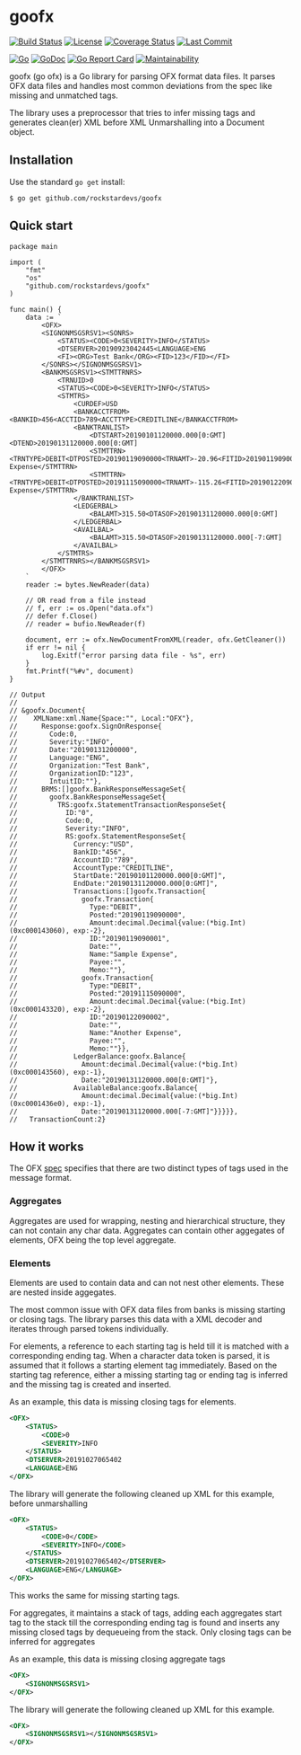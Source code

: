 # goofx

[![Build Status](https://img.shields.io/travis/rockstardevs/goofx.svg)](https://travis-ci.org/rockstardevs/goofx)
[![License](https://img.shields.io/github/license/rockstardevs/goofx)](https://github.com/rockstardevs/goofx/blob/master/LICENSE)
[![Coverage Status](https://img.shields.io/coveralls/rockstardevs/goofx.svg)](https://coveralls.io/r/rockstardevs/goofx?branch=master)
[![Last Commit](https://img.shields.io/github/last-commit/rockstardevs/goofx)](https://github.com/rockstardevs/goofx/commits/master)

[![Go](https://img.shields.io/github/go-mod/go-version/rockstardevs/goofx)](https://github.com/rockstardevs/goofx/blob/master/go.mod)
[![GoDoc](https://img.shields.io/badge/godoc-reference-blue.svg)](https://godoc.org/github.com/rockstardevs/goofx)
[![Go Report Card](https://goreportcard.com/badge/github.com/rockstardevs/goofx)](https://goreportcard.com/report/github.com/rockstardevs/goofx)
[![Maintainability](https://img.shields.io/codeclimate/maintainability-percentage/rockstardevs/goofx)](https://codeclimate.com/github/rockstardevs/goofx)

goofx (go ofx) is a Go library for parsing OFX format data files. It parses OFX data files and handles most common deviations from the spec like missing and unmatched tags.

The library uses a preprocessor that tries to infer missing tags and generates clean(er) XML before XML Unmarshalling into a Document object.

## Installation

Use the standard `go get` install:

```shell
$ go get github.com/rockstardevs/goofx
```

## Quick start

```golang
package main

import (
    "fmt"
    "os"
    "github.com/rockstardevs/goofx"
)

func main() {
    data := `
        <OFX>
        <SIGNONMSGSRSV1><SONRS>
            <STATUS><CODE>0<SEVERITY>INFO</STATUS>
            <DTSERVER>20190923042445<LANGUAGE>ENG
            <FI><ORG>Test Bank</ORG><FID>123</FID></FI>
        </SONRS></SIGNONMSGSRSV1>
		<BANKMSGSRSV1><STMTTRNRS>
			<TRNUID>0
			<STATUS><CODE>0<SEVERITY>INFO</STATUS>
			<STMTRS>
				<CURDEF>USD
				<BANKACCTFROM><BANKID>456<ACCTID>789<ACCTTYPE>CREDITLINE</BANKACCTFROM>
				<BANKTRANLIST>
					<DTSTART>20190101120000.000[0:GMT]<DTEND>20190131120000.000[0:GMT]
					<STMTTRN><TRNTYPE>DEBIT<DTPOSTED>20190119090000<TRNAMT>-20.96<FITID>20190119090001<NAME>Sample Expense</STMTTRN>
					<STMTTRN><TRNTYPE>DEBIT<DTPOSTED>20191115090000<TRNAMT>-115.26<FITID>20190122090002<NAME>Another Expense</STMTTRN>
				</BANKTRANLIST>
				<LEDGERBAL>
					<BALAMT>315.50<DTASOF>20190131120000.000[0:GMT]
				</LEDGERBAL>
				<AVAILBAL>
					<BALAMT>315.50<DTASOF>20190131120000.000[-7:GMT]
				</AVAILBAL>
			</STMTRS>
		</STMTTRNRS></BANKMSGSRSV1>
		</OFX>
    `
    reader := bytes.NewReader(data)

    // OR read from a file instead
    // f, err := os.Open("data.ofx")
    // defer f.Close()
    // reader = bufio.NewReader(f)

    document, err := ofx.NewDocumentFromXML(reader, ofx.GetCleaner())
    if err != nil {
        log.Exitf("error parsing data file - %s", err)
    }
    fmt.Printf("%#v", document)
}

// Output
//
// &goofx.Document{
//    XMLName:xml.Name{Space:"", Local:"OFX"},
//      Response:goofx.SignOnResponse{
//        Code:0,
//        Severity:"INFO",
//        Date:"20190131200000",
//        Language:"ENG",
//        Organization:"Test Bank",
//        OrganizationID:"123",
//        IntuitID:""},
//      BRMS:[]goofx.BankResponseMessageSet{
//        goofx.BankResponseMessageSet{
//          TRS:goofx.StatementTransactionResponseSet{
//            ID:"0",
//            Code:0,
//            Severity:"INFO",
//            RS:goofx.StatementResponseSet{
//              Currency:"USD",
//              BankID:"456",
//              AccountID:"789",
//              AccountType:"CREDITLINE",
//              StartDate:"20190101120000.000[0:GMT]",
//              EndDate:"20190131120000.000[0:GMT]",
//              Transactions:[]goofx.Transaction{
//                goofx.Transaction{
//                  Type:"DEBIT",
//                  Posted:"20190119090000",
//                  Amount:decimal.Decimal{value:(*big.Int)(0xc000143060), exp:-2},
//                  ID:"20190119090001",
//                  Date:"",
//                  Name:"Sample Expense",
//                  Payee:"",
//                  Memo:""},
//                goofx.Transaction{
//                  Type:"DEBIT",
//                  Posted:"20191115090000",
//                  Amount:decimal.Decimal{value:(*big.Int)(0xc000143320), exp:-2},
//                  ID:"20190122090002",
//                  Date:"",
//                  Name:"Another Expense",
//                  Payee:"",
//                  Memo:""}},
//              LedgerBalance:goofx.Balance{
//                Amount:decimal.Decimal{value:(*big.Int)(0xc000143560), exp:-1},
//                Date:"20190131120000.000[0:GMT]"},
//              AvailableBalance:goofx.Balance{
//                Amount:decimal.Decimal{value:(*big.Int)(0xc0001436e0), exp:-1},
//                Date:"20190131120000.000[-7:GMT]"}}}}},
//   TransactionCount:2}
```

## How it works

The OFX [spec](https://www.ofx.net/downloads/OFX%202.2.pdf) specifies that there are two distinct types of tags used in the message format.

### Aggregates

Aggregates are used for wrapping, nesting and hierarchical structure, they can not contain any char data. Aggregates can contain other aggegates of elements, OFX being the top level aggregate.

### Elements

Elements are used to contain data and can not nest other elements. These are nested inside aggegates.

The most common issue with OFX data files from banks is missing starting or closing tags. The library parses this data with a XML decoder and iterates through parsed tokens individually.

For elements, a reference to each starting tag is held till it is matched with a corresponding ending tag. When a character data token is parsed, it is assumed that it follows a starting element tag immediately. Based on the starting tag reference, either a missing starting tag or ending tag is inferred and the missing tag is created and inserted.

As an example, this data is missing closing tags for elements.

```xml
<OFX>
    <STATUS>
    	<CODE>0
        <SEVERITY>INFO
    </STATUS>
    <DTSERVER>20191027065402
    <LANGUAGE>ENG
</OFX>
```

The library will generate the following cleaned up XML for this example, before unmarshalling

```xml
<OFX>
    <STATUS>
    	<CODE>0</CODE>
        <SEVERITY>INFO</CODE>
    </STATUS>
    <DTSERVER>20191027065402</DTSERVER>
    <LANGUAGE>ENG</LANGUAGE>
</OFX>
```

This works the same for missing starting tags.

For aggregates, it maintains a stack of tags, adding each aggregates start tag to the stack till the corresponding ending tag is found and inserts any missing closed tags by dequeueing from the stack. Only closing tags can be inferred for aggregates

As an example, this data is missing closing aggregate tags

```xml
<OFX>
    <SIGNONMSGSRSV1>
</OFX>
```

The library will generate the following cleaned up XML for this example.

```xml
<OFX>
    <SIGNONMSGSRSV1></SIGNONMSGSRSV1>
</OFX>
```

